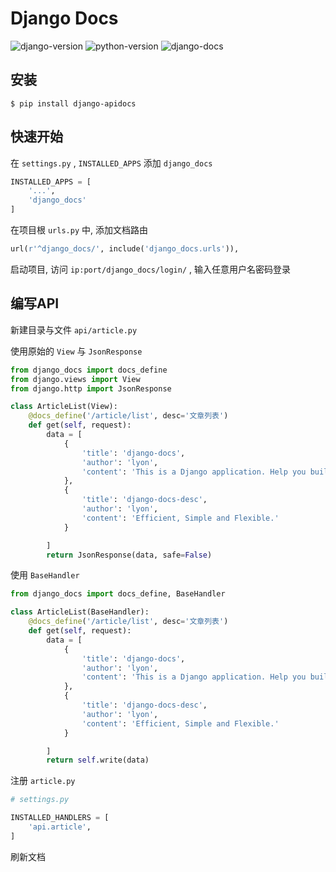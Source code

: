 # Django Docs

![django-version](https://img.shields.io/badge/django%20version-1.x-blue.svg)
![python-version](https://img.shields.io/badge/python-3.4%2C%203.5%2C%203.6-blue.svg)
![django-docs](https://img.shields.io/badge/django--docs-2.1.0-blue)


## 安装

```shell
$ pip install django-apidocs
```

## 快速开始

在 `settings.py` , `INSTALLED_APPS` 添加 `django_docs`

```python
INSTALLED_APPS = [
    '...',
    'django_docs'
]
```

在项目根 `urls.py` 中, 添加文档路由

```python
url(r'^django_docs/', include('django_docs.urls')),
```

启动项目, 访问 `ip:port/django_docs/login/` , 输入任意用户名密码登录

## 编写API

新建目录与文件 `api/article.py` 


使用原始的 `View` 与 `JsonResponse`

```python
from django_docs import docs_define
from django.views import View
from django.http import JsonResponse

class ArticleList(View):
    @docs_define('/article/list', desc='文章列表')
    def get(self, request):
        data = [
            {
                'title': 'django-docs',
                'author': 'lyon',
                'content': 'This is a Django application. Help you build Web API quickly.'
            },
            {
                'title': 'django-docs-desc',
                'author': 'lyon',
                'content': 'Efficient, Simple and Flexible.'
            }

        ]
        return JsonResponse(data, safe=False)
```

使用 `BaseHandler`

```python
from django_docs import docs_define, BaseHandler

class ArticleList(BaseHandler):
    @docs_define('/article/list', desc='文章列表')
    def get(self, request):
        data = [
            {
                'title': 'django-docs',
                'author': 'lyon',
                'content': 'This is a Django application. Help you build Web API quickly.'
            },
            {
                'title': 'django-docs-desc',
                'author': 'lyon',
                'content': 'Efficient, Simple and Flexible.'
            }

        ]
        return self.write(data)
```

注册 `article.py` 

```python
# settings.py

INSTALLED_HANDLERS = [
    'api.article', 
]
```

刷新文档

